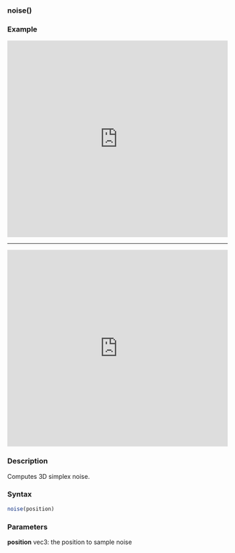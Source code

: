 ### noise()

### Example

<iframe width="100%" height="450px" src="https://shaderpark.netlify.com/sculpture/-M1-gPj_vGDyHeVzLWmd?example=true&embed=true" frameborder="0"></iframe>

---

<iframe width="100%" height="450px" src="https://shaderpark.netlify.com/sculpture/-M1-iD4NmWrEGIP1s-fH?example=true&embed=true" frameborder="0"></iframe>

### Description
Computes 3D simplex noise.

### Syntax
```js
noise(position)
```

### Parameters
**position** vec3: the position to sample noise
